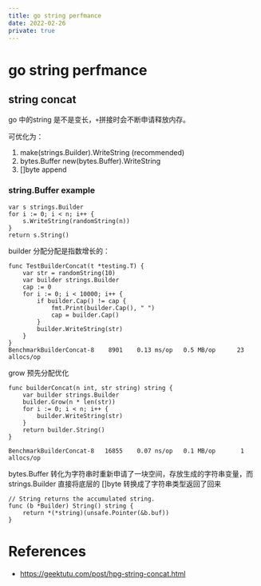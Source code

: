 ```yaml
---
title: go string perfmance
date: 2022-02-26
private: true
---
```

# go string perfmance
## string concat
go 中的string 是不是变长，`+`拼接时会不断申请释放内存。

可优化为：
1. make(strings.Builder).WriteString (recommended)
1. bytes.Buffer new(bytes.Buffer).WriteString
1. []byte append

### string.Buffer example

    var s strings.Builder
	for i := 0; i < n; i++ {
		s.WriteString(randomString(n))
	}
    return s.String()



builder 分配分配是指数增长的：

    func TestBuilderConcat(t *testing.T) {
        var str = randomString(10)
        var builder strings.Builder
        cap := 0
        for i := 0; i < 10000; i++ {
            if builder.Cap() != cap {
                fmt.Print(builder.Cap(), " ")
                cap = builder.Cap()
            }
            builder.WriteString(str)
        }
    }
    BenchmarkBuilderConcat-8    8901    0.13 ms/op   0.5 MB/op      23 allocs/op

grow 预先分配优化

    func builderConcat(n int, str string) string {
        var builder strings.Builder
        builder.Grow(n * len(str))
        for i := 0; i < n; i++ {
            builder.WriteString(str)
        }
        return builder.String()
    }

    BenchmarkBuilderConcat-8   16855    0.07 ns/op   0.1 MB/op       1 allocs/op

bytes.Buffer 转化为字符串时重新申请了一块空间，存放生成的字符串变量，而 strings.Builder 直接将底层的 []byte 转换成了字符串类型返回了回来

    // String returns the accumulated string.
    func (b *Builder) String() string {
        return *(*string)(unsafe.Pointer(&b.buf))
    }

# References
- https://geektutu.com/post/hpg-string-concat.html